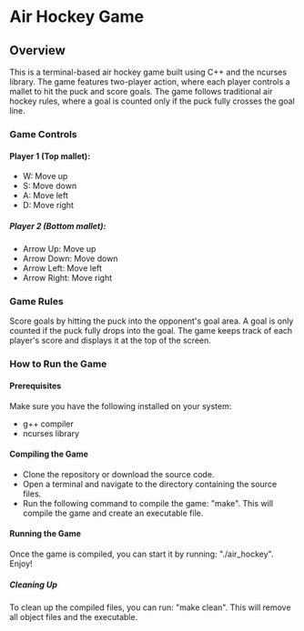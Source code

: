 # Air Hockey Game
## Overview
This is a terminal-based air hockey game built using C++ and the ncurses library. The game features two-player action, where each player controls a mallet to hit the puck and score goals. The game follows traditional air hockey rules, where a goal is counted only if the puck fully crosses the goal line.

### Game Controls
#### Player 1 (Top mallet):
- W: Move up
- S: Move down
- A: Move left
- D: Move right
  
##### Player 2 (Bottom mallet):
- Arrow Up: Move up
- Arrow Down: Move down
- Arrow Left: Move left
- Arrow Right: Move right
### Game Rules
Score goals by hitting the puck into the opponent's goal area.
A goal is only counted if the puck fully drops into the goal.
The game keeps track of each player's score and displays it at the top of the screen.
### How to Run the Game
#### Prerequisites
Make sure you have the following installed on your system:
- g++ compiler
- ncurses library
#### Compiling the Game
- Clone the repository or download the source code.
- Open a terminal and navigate to the directory containing the source files.
- Run the following command to compile the game: "make". This will compile the game and create an executable file.

#### Running the Game
Once the game is compiled, you can start it by running: "./air_hockey". Enjoy!

##### Cleaning Up
To clean up the compiled files, you can run: "make clean". This will remove all object files and the executable.
